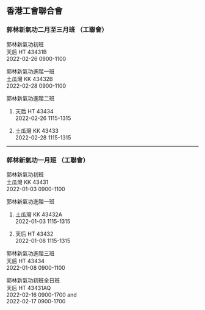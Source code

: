 ## 香港工會聯合會

### 郭林新氣功二月至三月班  （工聯會）  

郭林新氣功初班  
天后 HT 43431B   
2022-02-26 0900-1100   

郭林新氣功進階一班   
土瓜灣 KK 43432B   
2022-02-28 0900-1100   

郭林新氣功進階二班   
1. 天后 HT 43434   
2022-02-26 1115-1315   

2. 土瓜灣 KK 43433   
2022-02-28 1115-1315   

------------------------ 


### 郭林新氣功一月班  （工聯會）    

郭林新氣功初班   
土瓜灣 KK 43431   
2022-01-03 0900-1100   

郭林新氣功進階一班   
1. 土瓜灣 KK 43432A   
2022-01-03 1115-1315   

2. 天后 HT 43432   
2022-01-08 1115-1315   

郭林新氣功進階三班   
天后 HT 43434   
2022-01-08 0900-1100   

郭林新氣功初班全日班   
天后 HT 43431AQ   
2022-02-16 0900-1700 and   
2022-02-17 0900-1700    
